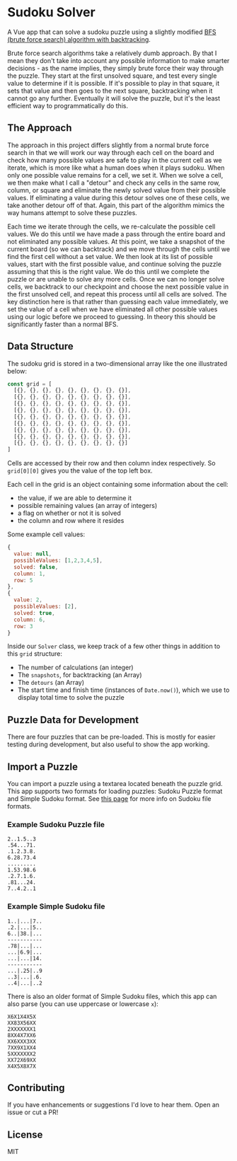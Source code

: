 # Sudoku Solver

A Vue app that can solve a sudoku puzzle using a slightly modified [BFS (brute force search) algorithm with backtracking](https://en.wikipedia.org/wiki/Sudoku_solving_algorithms#Backtracking).

Brute force search algorithms take a relatively dumb approach. By that I mean they don't take into account any possible information to make smarter decisions - as the name implies, they simply brute force their way through the puzzle. They start at the first unsolved square, and test every single value to determine if it is possible. If it's possible to play in that square, it sets that value and then goes to the next square, backtracking when it cannot go any further. Eventually it will solve the puzzle, but it's the least efficient way to programmatically do this.

## The Approach

The approach in this project differs slightly from a normal brute force search in that we will work our way through each cell on the board and check how many possible values are safe to play in the current cell as we iterate, which is more like what a human does when it plays sudoku. When only one possible value remains for a cell, we set it. When we solve a cell, we then make what I call a "detour" and check any cells in the same row, column, or square and eliminate the newly solved value from their possible values. If eliminating a value during this detour solves one of these cells, we take another detour off of that. Again, this part of the algorithm mimics the way humans attempt to solve these puzzles.

Each time we iterate through the cells, we re-calculate the possible cell values. We do this until we have made a pass through the entire board and not eliminated any possible values. At this point, we take a snapshot of the current board (so we can backtrack) and we move through the cells until we find the first cell without a set value. We then look at its list of possible values, start with the first possible value, and continue solving the puzzle assuming that this is the right value. We do this until we complete the puzzle or are unable to solve any more cells. Once we can no longer solve cells, we backtrack to our checkpoint and choose the next possible value in the first unsolved cell, and repeat this process until all cells are solved. The key distinction here is that rather than guessing each value immediately, we set the value of a cell when we have eliminated all other possible values using our logic before we proceed to guessing. In theory this should be significantly faster than a normal BFS.

## Data Structure

The sudoku grid is stored in a two-dimensional array like the one illustrated below:

```js
const grid = [
  [{}, {}, {}, {}, {}, {}, {}, {}, {}],
  [{}, {}, {}, {}, {}, {}, {}, {}, {}],
  [{}, {}, {}, {}, {}, {}, {}, {}, {}],
  [{}, {}, {}, {}, {}, {}, {}, {}, {}],
  [{}, {}, {}, {}, {}, {}, {}, {}, {}],
  [{}, {}, {}, {}, {}, {}, {}, {}, {}],
  [{}, {}, {}, {}, {}, {}, {}, {}, {}],
  [{}, {}, {}, {}, {}, {}, {}, {}, {}],
  [{}, {}, {}, {}, {}, {}, {}, {}, {}]
]
```

Cells are accessed by their row and then column index respectively. So `grid[0][0]` gives you the value of the top left box.

Each cell in the grid is an object containing some information about the cell:

- the value, if we are able to determine it
- possible remaining values (an array of integers)
- a flag on whether or not it is solved
- the column and row where it resides

Some example cell values:

```js
{
  value: null,
  possibleValues: [1,2,3,4,5],
  solved: false,
  column: 1,
  row: 5
},
{
  value: 2,
  possibleValues: [2],
  solved: true,
  column: 6,
  row: 3
}
```

Inside our `Solver` class, we keep track of a few other things in addition to this `grid` structure:

- The number of calculations (an integer)
- The `snapshots`, for backtracking (an Array)
- The `detours` (an Array)
- The start time and finish time (instances of `Date.now()`), which we use to display total time to solve the puzzle

## Puzzle Data for Development

There are four puzzles that can be pre-loaded. This is mostly for easier testing during development, but also useful to show the app working.

## Import a Puzzle

You can import a puzzle using a textarea located beneath the puzzle grid. This app supports two formats for loading puzzles: Sudoku Puzzle format and Simple Sudoku format. See [this page](http://www.sudocue.net/fileformats.php) for more info on Sudoku file formats.

### Example Sudoku Puzzle file

```
2..1.5..3
.54...71.
.1.2.3.8.
6.28.73.4
.........
1.53.98.6
.2.7.1.6.
.81...24.
7..4.2..1
```

### Example Simple Sudoku file

```
1..|...|7..
.2.|...|5..
6..|38.|...
-----------
.78|...|...
...|6.9|...
...|...|14.
-----------
...|.25|..9
..3|...|.6.
..4|...|..2
```

There is also an older format of Simple Sudoku files, which this app can also parse (you can use uppercase or lowercase `x`):

```
X6X1X4X5X
XX83X56XX
2XXXXXXX1
8XX4X7XX6
XX6XXX3XX
7XX9X1XX4
5XXXXXXX2
XX72X69XX
X4X5X8X7X
```

## Contributing

If you have enhancements or suggestions I'd love to hear them. Open an issue or cut a PR!

## License

MIT
